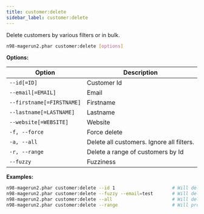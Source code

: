 ```yaml
---
title: customer:delete
sidebar_label: customer:delete
---
```


Delete customers by various filters or in bulk.

```sh
n98-magerun2.phar customer:delete [options]
```

**Options:**

| Option                      | Description                                 |
|-----------------------------|---------------------------------------------|
| `--id[=ID]`                 | Customer Id                                 |
| `--email[=EMAIL]`           | Email                                       |
| `--firstname[=FIRSTNAME]`   | Firstname                                   |
| `--lastname[=LASTNAME]`     | Lastname                                    |
| `--website[=WEBSITE]`       | Website                                     |
| `-f, --force`               | Force delete                                |
| `-a, --all`                 | Delete all customers. Ignore all filters.   |
| `-r, --range`               | Delete a range of customers by Id           |
| `--fuzzy`                   | Fuzziness                                   |

**Examples:**

```sh
n98-magerun2.phar customer:delete --id 1                     # Will delete customer with Id 1
n98-magerun2.phar customer:delete --fuzzy --email=test       # Will delete all customers with email like "%test%"
n98-magerun2.phar customer:delete --all                      # Will delete all customers
n98-magerun2.phar customer:delete --range                    # Will prompt for start and end Ids for batch deletion
```
